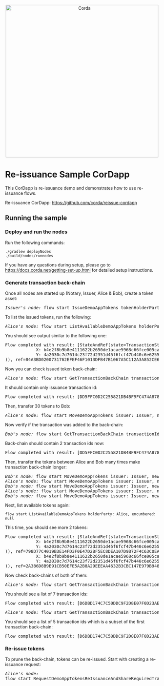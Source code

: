 <p align="center">	
  <img src="https://www.corda.net/wp-content/uploads/2016/11/fg005_corda_b.png" alt="Corda" width="500">	
</p>

# Re-issuance Sample CorDapp 
This CorDapp is re-issuance demo and demonstrates how to use re-issuance flows.

Re-issuance CorDapp: https://github.com/corda/reissue-cordapp

## Running the sample

### Deploy and run the nodes
Run the following commands:
```
./gradlew deployNodes
./build/nodes/runnodes
```
If you have any questions during setup, please go to https://docs.corda.net/getting-set-up.html for detailed setup instructions.

### Generate transaction back-chain
Once all nodes are started up (Notary, Issuer, Alice & Bob), create a token asset:
<pre>
<i>Issuer's node:</i> flow start IssueDemoAppTokens tokenHolderParty: Alice, tokenAmount: 50
</pre>

To list the issued tokens, run the following:
<pre>
<i>Alice's node:</i> flow start ListAvailableDemoAppTokens holderParty: Alice, encumbered: null
</pre>

You should see output similar to the following one:
<pre>
Flow completed with result: [StateAndRef(state=TransactionState(data=<b>50 TokenType(tokenIdentifier='DemoAppToken', fractionDigits=0) issued by Issuer held by Alice</b>, contract=com.r3.corda.lib.tokens.contracts.FungibleTokenContract, notary=O=Notary, L=London, C=GB, encumbrance=null, constraint=SignatureAttachmentConstraint(key=EC Public Key [5a:9f:70:fd:5f:d4:26:ed:55:66:42:78:a8:ee:09:ff:57:33:7e:e4]
            X: b4e2f8b9b8e4111622b2650de1acae5968c66fce005ca82a884d89c04e803d24
            Y: 4a2030c7d7614c23f72d2351d45f6fcf47b440c6e6255871206c5bd2e91c5adb
)), ref=84A3BD0200731762EFEF46F1013DFB47B1067A5C112A3A852CE6E7FF5E51302C(0))]
</pre>

Now you can check issued token back-chain:
<pre>
<i>Alice's node:</i> flow start GetTransactionBackChain transactionId: DD5FFC0D2C255821DB4BF9FC474A878E760C4D7A4C810CD5E0D12E550D8467C8
</pre>
It should contain only issuance transaction id:
<pre>
Flow completed with result: [DD5FFC0D2C255821DB4BF9FC474A878E760C4D7A4C810CD5E0D12E550D8467C8]
</pre>

Then, transfer 30 tokens to Bob:
<pre>
<i>Alice's node:</i> flow start MoveDemoAppTokens issuer: Issuer, newTokenHolderParty: Bob, tokenAmount: 30 
</pre>

Now verify if the transaction was added to the back-chain:
<pre>
<i>Bob's node:</i> flow start GetTransactionBackChain transactionId: DD5FFC0D2C255821DB4BF9FC474A878E760C4D7A4C810CD5E0D12E550D8467C8
</pre>
Back-chain should contain 2 transaction ids now:
<pre>
Flow completed with result: [DD5FFC0D2C255821DB4BF9FC474A878E760C4D7A4C810CD5E0D12E550D8467C8, DD5FFC0D2C255821DB4BF9FC474A878E760C4D7A4C810CD5E0D12E550D8467C8]
</pre>

Then, transfer the tokens between Alice and Bob many times make transaction back-chain longer:
<pre>
<i>Bob's node:</i> flow start MoveDemoAppTokens issuer: Issuer, newTokenHolderParty: Alice, tokenAmount: 20 
<i>Alice's node:</i> flow start MoveDemoAppTokens issuer: Issuer, newTokenHolderParty: Bob, tokenAmount: 15
<i>Bob's node:</i> flow start MoveDemoAppTokens issuer: Issuer, newTokenHolderParty: Alice, tokenAmount: 25
<i>Alice's node:</i> flow start MoveDemoAppTokens issuer: Issuer, newTokenHolderParty: Bob, tokenAmount: 35
<i>Bob's node:</i> flow start MoveDemoAppTokens issuer: Issuer, newTokenHolderParty: Alice, tokenAmount: 10
</pre>

Next, list available tokens again:
```
flow start ListAvailableDemoAppTokens holderParty: Alice, encumbered: null
```
This time, you should see more 2 tokens:
<pre>
Flow completed with result: [StateAndRef(state=TransactionState(<b>data=15 TokenType(tokenIdentifier='DemoAppToken', fractionDigits=0) issued by Issuer held by Alice</b>, contract=com.r3.corda.lib.tokens.contracts.FungibleTokenContract, notary=O=Notary, L=London, C=GB, encumbrance=null, constraint=SignatureAttachmentConstraint(key=EC Public Key [5a:9f:70:fd:5f:d4:26:ed:55:66:42:78:a8:ee:09:ff:57:33:7e:e4]
            X: b4e2f8b9b8e4111622b2650de1acae5968c66fce005ca82a884d89c04e803d24
            Y: 4a2030c7d7614c23f72d2351d45f6fcf47b440c6e6255871206c5bd2e91c5adb
)), ref=798D77C4019B3E14FD3F0E47D2BF5EC8DEA107D9B72F4C63C0EA0B854BEB3E16(1)), StateAndRef(state=TransactionState(data=<b>10 TokenType(tokenIdentifier='DemoAppToken', fractionDigits=0) issued by Issuer held by Alice</b>, contract=com.r3.corda.lib.tokens.contracts.FungibleTokenContract, notary=O=Notary, L=London, C=GB, encumbrance=null, constraint=SignatureAttachmentConstraint(key=EC Public Key [5a:9f:70:fd:5f:d4:26:ed:55:66:42:78:a8:ee:09:ff:57:33:7e:e4]
            X: b4e2f8b9b8e4111622b2650de1acae5968c66fce005ca82a884d89c04e803d24
            Y: 4a2030c7d7614c23f72d2351d45f6fcf47b440c6e6255871206c5bd2e91c5adb
)), ref=2A386D8B9E91CB50EFE5A2B8A29EEEAA4632B3CBC147E979B9483FC32DAAB370(0))]
</pre>

Now check back-chains of both of them:
<pre>
<i>Alice's node:</i> flow start GetTransactionBackChain transactionId: DD5FFC0D2C255821DB4BF9FC474A878E760C4D7A4C810CD5E0D12E550D8467C8
</pre>

You should see a list of 7 transaction ids:
<pre>
Flow completed with result: [D6DBD174C7C50DDC9F2D8E07F0D23AE9D09DFAC86B5DA1FA6A109B6DAF153192, F7292CDE87A677D7E15248354060A67EB9B4A57B653BBADFCC0C903B098AEA25, DD5FFC0D2C255821DB4BF9FC474A878E760C4D7A4C810CD5E0D12E550D8467C8]
</pre>

<pre>
<i>Alice's node:</i> flow start GetTransactionBackChain transactionId: DD5FFC0D2C255821DB4BF9FC474A878E760C4D7A4C810CD5E0D12E550D8467C8
</pre>

You should see a list of 5 transaction ids which is a subset of the first transaction back-chain:
<pre>
Flow completed with result: [D6DBD174C7C50DDC9F2D8E07F0D23AE9D09DFAC86B5DA1FA6A109B6DAF153192, F7292CDE87A677D7E15248354060A67EB9B4A57B653BBADFCC0C903B098AEA25, DD5FFC0D2C255821DB4BF9FC474A878E760C4D7A4C810CD5E0D12E550D8467C8]
</pre>

### Re-issue tokens

To prune the back-chain, tokens can be re-issued. Start with creating a re-issuance request:
<pre>
<i>Alice's node:</i> 
flow start RequestDemoAppTokensReIssuanceAndShareRequiredTransactions issuer: Issuer, stateRefsToReIssue: [D04FE1FC3C16C52B1F1273C0ECB2F1B86767F5EA9705FF2E169A0DD72FE5571E, 9850CF02B58C37F6270F30DB87E4AF04BD124FDC145AE6932FC25967795BF478]
</pre>

